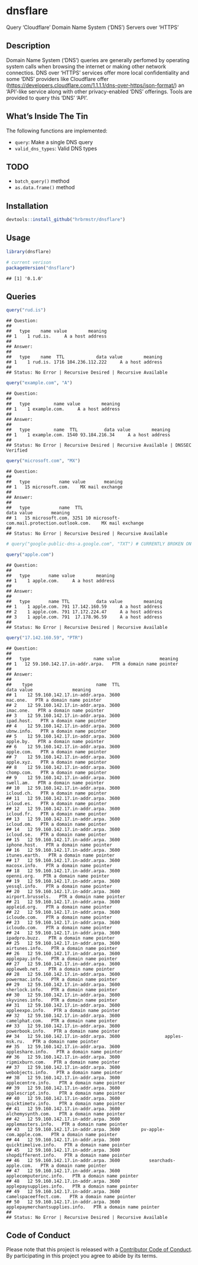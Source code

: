 
# dnsflare

Query ‘Cloudflare’ Domain Name System (‘DNS’) Servers over ‘HTTPS’

## Description

Domain Name System (‘DNS’) queries are generally perfomed by operating
system calls when browsing the internet or making other network
connectios. DNS over ‘HTTPS’ services offer more local confidentiality
and some ‘DNS’ providers like Cloudflare offer
(<https://developers.cloudflare.com/1.1.1.1/dns-over-https/json-format/>)
an ‘API’-like service along with other privacy-enabled ‘DNS’ offerings.
Tools are provided to query this ‘DNS’ ‘API’.

## What’s Inside The Tin

The following functions are implemented:

  - `query`: Make a single DNS query
  - `valid_dns_types`: Valid DNS types

## TODO

  - `batch_query()` method
  - `as.data.frame()` method

## Installation

``` r
devtools::install_github("hrbrmstr/dnsflare")
```

## Usage

``` r
library(dnsflare)

# current verison
packageVersion("dnsflare")
```

    ## [1] '0.1.0'

## Queries

``` r
query("rud.is")
```

    ## Question:
    ## 
    ##   type    name value        meaning
    ## 1    1 rud.is.     A a host address
    ## 
    ## Answer:
    ## 
    ##   type    name  TTL            data value        meaning
    ## 1    1 rud.is. 1716 104.236.112.222     A a host address
    ## 
    ## Status: No Error | Recursive Desired | Recursive Available

``` r
query("example.com", "A")
```

    ## Question:
    ## 
    ##   type         name value        meaning
    ## 1    1 example.com.     A a host address
    ## 
    ## Answer:
    ## 
    ##   type         name  TTL          data value        meaning
    ## 1    1 example.com. 1540 93.184.216.34     A a host address
    ## 
    ## Status: No Error | Recursive Desired | Recursive Available | DNSSEC Verified

``` r
query("microsoft.com", "MX")
```

    ## Question:
    ## 
    ##   type           name value       meaning
    ## 1   15 microsoft.com.    MX mail exchange
    ## 
    ## Answer:
    ## 
    ##   type           name  TTL                                          data value       meaning
    ## 1   15 microsoft.com. 3251 10 microsoft-com.mail.protection.outlook.com.    MX mail exchange
    ## 
    ## Status: No Error | Recursive Desired | Recursive Available

``` r
# query("google-public-dns-a.google.com", "TXT") # CURRENTLY BROKEN ON CLOUDFLARE'S END

query("apple.com")
```

    ## Question:
    ## 
    ##   type       name value        meaning
    ## 1    1 apple.com.     A a host address
    ## 
    ## Answer:
    ## 
    ##   type       name TTL          data value        meaning
    ## 1    1 apple.com. 791 17.142.160.59     A a host address
    ## 2    1 apple.com. 791 17.172.224.47     A a host address
    ## 3    1 apple.com. 791  17.178.96.59     A a host address
    ## 
    ## Status: No Error | Recursive Desired | Recursive Available

``` r
query("17.142.160.59", "PTR")
```

    ## Question:
    ## 
    ##   type                        name value               meaning
    ## 1   12 59.160.142.17.in-addr.arpa.   PTR a domain name pointer
    ## 
    ## Answer:
    ## 
    ##    type                        name  TTL                           data value               meaning
    ## 1    12 59.160.142.17.in-addr.arpa. 3600                       mac.one.   PTR a domain name pointer
    ## 2    12 59.160.142.17.in-addr.arpa. 3600                      imac.one.   PTR a domain name pointer
    ## 3    12 59.160.142.17.in-addr.arpa. 3600                     ipad.host.   PTR a domain name pointer
    ## 4    12 59.160.142.17.in-addr.arpa. 3600                     ubnw.info.   PTR a domain name pointer
    ## 5    12 59.160.142.17.in-addr.arpa. 3600                      apple.by.   PTR a domain name pointer
    ## 6    12 59.160.142.17.in-addr.arpa. 3600                     apple.com.   PTR a domain name pointer
    ## 7    12 59.160.142.17.in-addr.arpa. 3600                     apple.xyz.   PTR a domain name pointer
    ## 8    12 59.160.142.17.in-addr.arpa. 3600                     chomp.com.   PTR a domain name pointer
    ## 9    12 59.160.142.17.in-addr.arpa. 3600                      swell.am.   PTR a domain name pointer
    ## 10   12 59.160.142.17.in-addr.arpa. 3600                     icloud.ch.   PTR a domain name pointer
    ## 11   12 59.160.142.17.in-addr.arpa. 3600                     icloud.es.   PTR a domain name pointer
    ## 12   12 59.160.142.17.in-addr.arpa. 3600                     icloud.fr.   PTR a domain name pointer
    ## 13   12 59.160.142.17.in-addr.arpa. 3600                     icloud.om.   PTR a domain name pointer
    ## 14   12 59.160.142.17.in-addr.arpa. 3600                     icloud.se.   PTR a domain name pointer
    ## 15   12 59.160.142.17.in-addr.arpa. 3600                   iphone.host.   PTR a domain name pointer
    ## 16   12 59.160.142.17.in-addr.arpa. 3600                  itunes.earth.   PTR a domain name pointer
    ## 17   12 59.160.142.17.in-addr.arpa. 3600                   macosx.info.   PTR a domain name pointer
    ## 18   12 59.160.142.17.in-addr.arpa. 3600                    openni.org.   PTR a domain name pointer
    ## 19   12 59.160.142.17.in-addr.arpa. 3600                   yessql.info.   PTR a domain name pointer
    ## 20   12 59.160.142.17.in-addr.arpa. 3600              airport.brussels.   PTR a domain name pointer
    ## 21   12 59.160.142.17.in-addr.arpa. 3600                   appleid.org.   PTR a domain name pointer
    ## 22   12 59.160.142.17.in-addr.arpa. 3600                   icloude.com.   PTR a domain name pointer
    ## 23   12 59.160.142.17.in-addr.arpa. 3600                   icloudo.com.   PTR a domain name pointer
    ## 24   12 59.160.142.17.in-addr.arpa. 3600                  ipadpro.buzz.   PTR a domain name pointer
    ## 25   12 59.160.142.17.in-addr.arpa. 3600                 airtunes.info.   PTR a domain name pointer
    ## 26   12 59.160.142.17.in-addr.arpa. 3600                 applepay.info.   PTR a domain name pointer
    ## 27   12 59.160.142.17.in-addr.arpa. 3600                  appleweb.net.   PTR a domain name pointer
    ## 28   12 59.160.142.17.in-addr.arpa. 3600                 powermac.info.   PTR a domain name pointer
    ## 29   12 59.160.142.17.in-addr.arpa. 3600                 sherlock.info.   PTR a domain name pointer
    ## 30   12 59.160.142.17.in-addr.arpa. 3600                 skyvines.info.   PTR a domain name pointer
    ## 31   12 59.160.142.17.in-addr.arpa. 3600                appleexpo.info.   PTR a domain name pointer
    ## 32   12 59.160.142.17.in-addr.arpa. 3600                 camelphat.com.   PTR a domain name pointer
    ## 33   12 59.160.142.17.in-addr.arpa. 3600                powerbook.info.   PTR a domain name pointer
    ## 34   12 59.160.142.17.in-addr.arpa. 3600                 apples-msk.ru.   PTR a domain name pointer
    ## 35   12 59.160.142.17.in-addr.arpa. 3600               appleshare.info.   PTR a domain name pointer
    ## 36   12 59.160.142.17.in-addr.arpa. 3600                ripmixburn.com.   PTR a domain name pointer
    ## 37   12 59.160.142.17.in-addr.arpa. 3600               webobjects.info.   PTR a domain name pointer
    ## 38   12 59.160.142.17.in-addr.arpa. 3600              applecentre.info.   PTR a domain name pointer
    ## 39   12 59.160.142.17.in-addr.arpa. 3600              applescript.info.   PTR a domain name pointer
    ## 40   12 59.160.142.17.in-addr.arpa. 3600              quicktimetv.info.   PTR a domain name pointer
    ## 41   12 59.160.142.17.in-addr.arpa. 3600              alchemysynth.com.   PTR a domain name pointer
    ## 42   12 59.160.142.17.in-addr.arpa. 3600             applemasters.info.   PTR a domain name pointer
    ## 43   12 59.160.142.17.in-addr.arpa. 3600        pv-apple-com.apple.com.   PTR a domain name pointer
    ## 44   12 59.160.142.17.in-addr.arpa. 3600            quicktimelive.info.   PTR a domain name pointer
    ## 45   12 59.160.142.17.in-addr.arpa. 3600            shopdifferent.info.   PTR a domain name pointer
    ## 46   12 59.160.142.17.in-addr.arpa. 3600           searchads-apple.com.   PTR a domain name pointer
    ## 47   12 59.160.142.17.in-addr.arpa. 3600         applecomputerinc.info.   PTR a domain name pointer
    ## 48   12 59.160.142.17.in-addr.arpa. 3600         applepaysupplies.info.   PTR a domain name pointer
    ## 49   12 59.160.142.17.in-addr.arpa. 3600          camelspaceeffect.com.   PTR a domain name pointer
    ## 50   12 59.160.142.17.in-addr.arpa. 3600 applepaymerchantsupplies.info.   PTR a domain name pointer
    ## 
    ## Status: No Error | Recursive Desired | Recursive Available

## Code of Conduct

Please note that this project is released with a [Contributor Code of
Conduct](CONDUCT.md). By participating in this project you agree to
abide by its terms.
